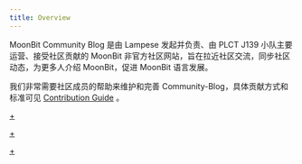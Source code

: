 ```yaml
---
title: Overview
---
```


MoonBit Community Blog 是由 Lampese 发起并负责、由 PLCT J139 小队主要运营、接受社区贡献的 MoonBit 非官方社区网站，旨在拉近社区交流，同步社区动态，为更多人介绍 MoonBit，促进 MoonBit 语言发展。

我们非常需要社区成员的帮助来维护和完善 Community-Blog，具体贡献方式和标准可见 [Contribution Guide](contribution.md) 。

[+](overview/bodys.md#:embed)

[+](overview/roadmap.md#:embed)

[+](overview/copyright.md#:embed)
